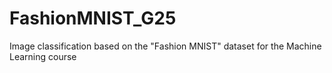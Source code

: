 # FashionMNIST_G25
Image classification based on the "Fashion MNIST" dataset for the Machine Learning course
